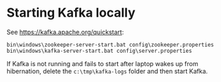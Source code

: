 # Starting Kafka locally
See https://kafka.apache.org/quickstart:
```
bin\windows\zookeeper-server-start.bat config\zookeeper.properties
bin\windows\kafka-server-start.bat config\server.properties
```

If Kafka is not running and fails to start after laptop wakes up from hibernation, delete the ```c:\tmp\kafka-logs``` folder and then start Kafka.
